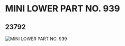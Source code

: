 # MINI LOWER PART NO. 939
## 23792
![MINI LOWER PART NO. 939](https://lc-www-live-s.legocdn.com/media/bricks/5/2/6124929.jpg)